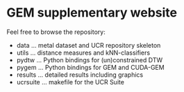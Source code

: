 GEM supplementary website
===

Feel free to browse the repository:

- data ... metal dataset and UCR repository skeleton 
- utils ... distance measures and kNN-classifiers 
- pydtw ... Python bindings for (un)constrained DTW 
- pygem ... Python bindings for GEM and CUDA-GEM 
- results ... detailed results including graphics 
- ucrsuite ... makefile for the UCR Suite

